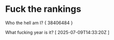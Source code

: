 # Fuck the rankings

Who the hell am I?
{ 38406484 }

What fucking year is it?
[ 2025-07-09T14:33:20Z ]
